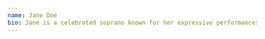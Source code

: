 ```yaml
---
name: Jane Doe
bio: Jane is a celebrated soprano known for her expressive performances and innovative collaborations.
---
```

